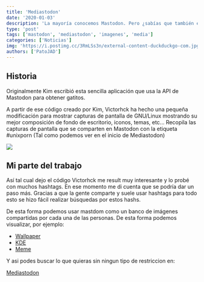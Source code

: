 ```yaml
---
title: 'Mediastodon'
date: '2020-01-03'
description: 'La mayoría conocemos Mastodon. Pero ¿sabías que también es un gran centro de imágenes? Aquí tienes la opción de usarlo como tal.'
type: 'post'
tags: ['mastodon', 'mediastodon', 'imagenes', 'media']
categories: ['Noticias']
img: 'https://i.postimg.cc/3RmLSs3n/external-content-duckduckgo-com.jpg'
authors: ['PatoJAD']
---
```


## Historia

Originalmente Kim escribió esta sencilla aplicación que usa la API de Mastodon para obtener gatitos.

A partir de ese código creado por Kim, Victorhck ha hecho una pequeña modificación para mostrar capturas de pantalla de GNU/Linux mostrando su mejor composición de fondo de escritorio, iconos, temas, etc...
Recopila las capturas de pantalla que se comparten en Mastodon con la etiqueta #unixporn (Tal como podemos ver en el inicio de Mediastodon)

![](https://i.postimg.cc/C58pMRzb/unixporn.png)

## Mi parte del trabajo

Así tal cual dejo el código Victorhck me result muy interesante y lo probé con muchos hashtags. En ese momento me di cuenta que se podría dar un paso más. Gracias a que la gente comparte y suele usar hashtags para todo esto se hizo fácil realizar búsquedas por estos hashs.

De esta forma podemos usar mastdom como un banco de imágenes compartidas por cada una de las personas. De esta forma podemos visualizar, por ejemplo:

-   [Wallpaper](https://mediastodon.patojad.com.ar/?search=wallpaper)
-   [KDE](https://mediastodon.patojad.com.ar/?search=kde)
-   [Meme](https://mediastodon.patojad.com.ar/?search=meme)

Y asi podes buscar lo que quieras sin ningun tipo de restriccion en:

[Mediastodon](https://mediastodon.patojad.com.ar/)

